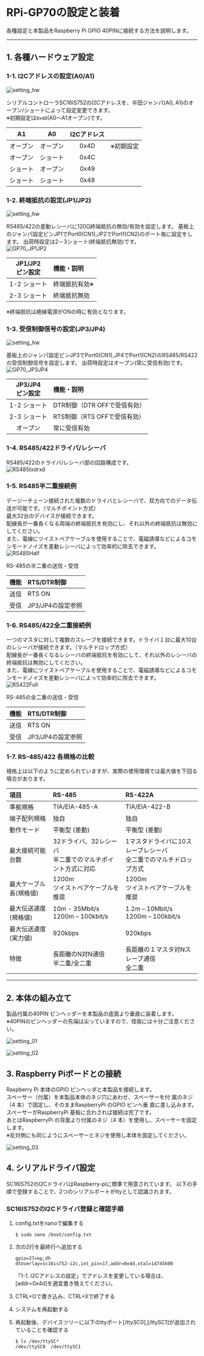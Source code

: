# RPi-GP70の設定と装着  
各種設定と本製品をRaspberry Pi GPIO 40PINに接続する方法を説明します。  

___  
## 1. 各種ハードウェア設定

### 1-1. I2Cアドレスの設定(A0/A1)
![setting_hw](./img/setting_hw.png)  

シリアルコントローラSC16IS752のI2Cアドレスを、半田ジャンパ(A0, A1)のオープン/ショートによって設定変更できます。  
※初期設定は`0x4D`(A0～A1オープン)です。  

|A1|A0|I2Cアドレス||
|:--:|:--:|:--:|:--:|
|オープン|オープン|0x4D|※初期設定|
|オープン|ショート|0x4C||
|ショート|オープン|0x49||
|ショート|ショート|0x48||

### 1-2. 終端抵抗の設定(JP1/JP2)
![setting_hw](./img/setting_hw_jp12.png)

RS485/422の差動レシーバに120Ω終端抵抗の無効/有効を設定します。
基板上のジャンパ設定ピンJP1でPort0(CN1),JP2でPort1(CN2)のポート毎に設定をします。
出荷時設定は2－3ショート(終端抵抗無効)です。  
![GP70_JP1JP2](./img/GP70_JP1JP2.png)

|JP1/JP2<br>ピン設定|機能・説明|
|:--:|:--|
|1-2 ショート|終端抵抗有効※|  
|2-3 ショート|終端抵抗無効|  

※終端抵抗は絶縁電源がONの時に有効となります。

### 1-3. 受信制御信号の設定(JP3/JP4)  
![setting_hw](./img/setting_hw_jp34.png)

基板上のジャンパ設定ピンJP3でPort0(CN1),JP4でPort1(CN2)のRS485/RS422の受信制御信号を設定します。
出荷時設定はオープン(常に受信有効)です。
![GP70_JP3JP4](./img/GP70_JP3JP4.png)


|JP3/JP4<br>ピン設定|機能・説明|
|:--:|:--|
|1-2 ショート|DTR制御（DTR OFFで受信有効）|
|2-3 ショート|RTS制御（RTS OFFで受信有効）|
|オープン|常に受信有効|


### 1-4. RS485/422ドライバ/レシーバ  
RS485/422のドライバ/レシーバ部の回路構成です。  
![RS485txdrxd](./img/GP70txdrxd.png)  


### 1-5. RS485半二重接続例  
デージーチェーン接続された複数のドライバとレシーバで、双方向でのデータ伝送が可能です。（マルチポイント方式）  
最大32台のデバイスが接続できます。  
配線長が一番長くなる両端の終端抵抗を有効にし、それ以外の終端抵抗は無効にしてください。  
また、電線にツイストペアケーブルを使用することで、電磁誘導などによるコモンモードノイズを差動レシーバによって効率的に除去できます。  
![RS485Half](./img/RS485Half.png) 

RS-485の半二重の送信・受信

|機能|RTS/DTR制御|
|:--:|:--|
|送信|RTS ON|
|受信|JP3/JP4の設定参照|


### 1-6. RS485/422全二重接続例  
一つのマスタに対して複数のスレーブを接続できます。ドライバ１台に最大10台のレシーバが接続できます。（マルチドロップ方式）  
配線長が一番長くなるレシーバの終端抵抗を有効にして、それ以外のレシーバの終端抵抗は無効にしてください。  
また、電線にツイストペアケーブルを使用することで、電磁誘導などによるコモンモードノイズを差動レシーバによって効率的に除去できます。  
![RS422Full](./img/RS422Full.png)  

RS-485の全二重の送信・受信

|機能|RTS/DTR制御|
|:--:|:--|
|送信|RTS ON|
|受信|JP3/JP4の設定参照|


### 1-7. RS-485/422 各規格の比較  
規格上は以下のように定められていますが、実際の使用環境では最大値を下回る場合があります。  

|項目|RS-485|RS-422A|  
|:--|:--|:--|  
|準拠規格|TIA/EIA-485-A|TIA/EIA-422-B|  
|端子配列規格|独自|独自|  
|動作モード|平衡型 (差動)|平衡型 (差動)|  
|最大接続可能台数|32ドライバ、32レシーバ<br>半二重でのマルチポイント方式に対応|1マスタドライバに10スレーブレシーバ<br>全二重でのマルチドロップ方式|  
|最大ケーブル長(規格値)|1200m<br>ツイストペアケーブルを推奨|1200m<br>ツイストペアケーブルを推奨|  
|最大伝送速度(規格値)|10m - 35Mbit/s<br>1200m – 100kbit/s|1.2m – 10Mbit/s<br>1200m – 100kbit/s|  
|最大伝送速度(実力値)|920kbps|920kbps|  
|特徴|長距離のN対N通信<br>半二重/全二重|長距離の１マスタ対Nスレーブ通信<br>全二重|  
___  
## 2. 本体の組み立て  
製品付属の40PIN ピンヘッダーを本製品の底面より垂直に装着します。  
※40PINのピンヘッダーの先端は尖っていますので、怪我には十分ご注意ください。  

![setting_01](./img/setting_01.png)  

![setting_02](./img/setting_02.png)  


## 3. Raspberry Piボードとの接続  
Raspberry Pi 本体のGPIO ピンヘッダと本製品を接続します。  
スペーサー（付属）を本製品本体のネジ穴にあわせ、スペーサーを付
属のネジ（4 本）で固定し、そのままRaspberryPi のGPIO ピンへ垂
直に差し込みます。  
スペーサーがRaspberryPi 基板に合わされば接続は完了です。  
あとはRaspberryPi の背面より付属のネジ（4 本）を使用し、スペーサーを固定します。    
※反対側にも同じようにスペーサーとネジを使用し本体を固定してください。  

![setting_03](./img/setting_03.png)  


## 4. シリアルドライバ設定  
SC16IS752のI2CドライバはRaspberry-piに標準で用意されています。
以下の手順で登録することで、2つのシリアルポートがttyとして認識されます。  
### SC16IS752のI2Cドライバ登録と確認手順
1. config.txtをnanoで編集する  
    ```
    $ sudo nano /boot/config.txt
    ```

1. 次の2行を最終行へ追加する  
    ```
    gpio=27=op,dh
    dtoverlay=sc16is752-i2c,int_pin=17,addr=0x4d,xtal=14745600
    ```
    「1-1. I2Cアドレスの設定」でアドレスを変更している場合は、[addr=0x4d]を適宜書き換えてください。  

1. CTRL+Oで書き込み、CTRL+Xで終了する  

1. システムを再起動する

1. 再起動後、デバイスツリーに以下のttyポート[/ttySC0],[/ttySC1]が追加されていることを確認する
    ```
    $ ls /dev/ttySC*
    /dev/ttySC0  /dev/ttySC1
    ```
